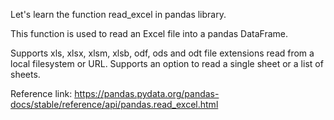 Let's learn the function read_excel in pandas library.

This function is used to read an Excel file into a pandas DataFrame.

Supports xls, xlsx, xlsm, xlsb, odf, ods and odt file extensions read from a local filesystem or URL. Supports an option to read a single sheet or a list of sheets.

Reference link: https://pandas.pydata.org/pandas-docs/stable/reference/api/pandas.read_excel.html
